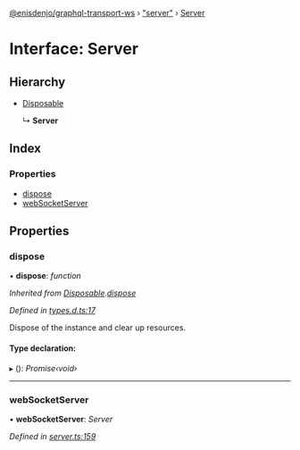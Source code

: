 [@enisdenjo/graphql-transport-ws](../README.md) › ["server"](../modules/_server_.md) › [Server](_server_.server.md)

# Interface: Server

## Hierarchy

* [Disposable](_types_d_.disposable.md)

  ↳ **Server**

## Index

### Properties

* [dispose](_server_.server.md#dispose)
* [webSocketServer](_server_.server.md#websocketserver)

## Properties

###  dispose

• **dispose**: *function*

*Inherited from [Disposable](_types_d_.disposable.md).[dispose](_types_d_.disposable.md#dispose)*

*Defined in [types.d.ts:17](https://github.com/enisdenjo/graphql-transport-ws/blob/eca7681/src/types.d.ts#L17)*

Dispose of the instance and clear up resources.

#### Type declaration:

▸ (): *Promise‹void›*

___

###  webSocketServer

• **webSocketServer**: *Server*

*Defined in [server.ts:159](https://github.com/enisdenjo/graphql-transport-ws/blob/eca7681/src/server.ts#L159)*
